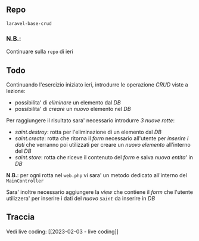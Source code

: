 ## Repo
`laravel-base-crud`

### N.B.: 
Continuare sulla `repo` di ieri 

## Todo
Continuando l'esercizio iniziato ieri, introdurre le operazione *CRUD* viste a lezione:
- possibilita' di *eliminare* un elemento dal *DB*
- possibilita' di *creare* un *nuovo* elemento nel *DB*

Per raggiungere il risultato sara' necessario introdurre *3 nuove rotte*:
- *saint.destroy*: rotta per l'eliminazione di un elemento dal *DB*
- *saint.create*: rotta che ritorna il *form* necessario all'utente per *inserire i dati* che verranno poi utilizzati per creare un *nuovo elemento* all'interno del *DB*
- *saint.store*: rotta che riceve il contenuto del *form* e salva *nuova entita'* in *DB*

**N.B.**: per ogni rotta nel `web.php` vi sara' un metodo dedicato all'interno del `MainController`

Sara' inoltre necessario aggiungere la *view* che contiene il *form* che l'utente utilizzera' per inserire i dati del *nuovo `Saint`* da inserire in *DB*

## Traccia
Vedi live coding: [[2023-02-03 - live coding]]